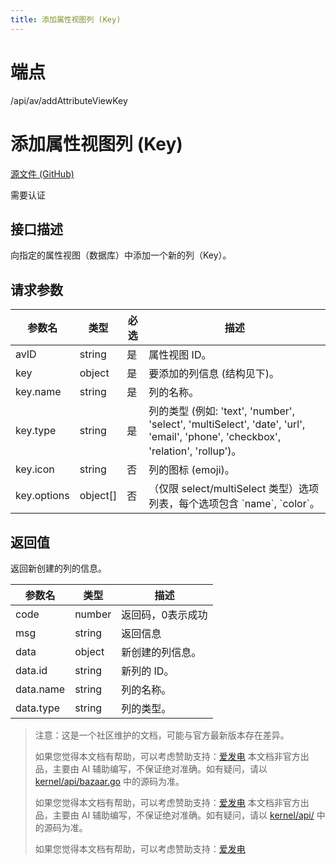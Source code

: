 ```yaml
---
title: 添加属性视图列 (Key)
---
```

# 端点

/api/av/addAttributeViewKey

# 添加属性视图列 (Key)

[源文件 (GitHub)](https://github.com/siyuan-note/siyuan/blob/master/kernel/api/av.go "查看源文件")

需要认证

## 接口描述

向指定的属性视图（数据库）中添加一个新的列（Key）。

## 请求参数

| 参数名 | 类型 | 必选 | 描述 |
| --- | --- | --- | --- |
| avID | string | 是 | 属性视图 ID。 |
| key | object | 是 | 要添加的列信息 (结构见下)。 |
| key.name | string | 是 | 列的名称。 |
| key.type | string | 是 | 列的类型 (例如: 'text', 'number', 'select', 'multiSelect', 'date', 'url', 'email', 'phone', 'checkbox', 'relation', 'rollup')。 |
| key.icon | string | 否 | 列的图标 (emoji)。 |
| key.options | object\[\] | 否 | （仅限 select/multiSelect 类型）选项列表，每个选项包含 \`name\`, \`color\`。 |

## 返回值

返回新创建的列的信息。

| 参数名 | 类型 | 描述 |
| --- | --- | --- |
| code | number | 返回码，0表示成功 |
| msg | string | 返回信息 |
| data | object | 新创建的列信息。 |
| data.id | string | 新列的 ID。 |
| data.name | string | 列的名称。 |
| data.type | string | 列的类型。 |

> 注意：这是一个社区维护的文档，可能与官方最新版本存在差异。
> 
> 如果您觉得本文档有帮助，可以考虑赞助支持：[爱发电](https://afdian.com/a/leolee9086?tab=feed)
> 本文档非官方出品，主要由 AI 辅助编写，不保证绝对准确。如有疑问，请以 [kernel/api/bazaar.go](https://github.com/siyuan-note/siyuan/blob/master/kernel/api/bazaar.go) 中的源码为准。
> 
> 如果您觉得本文档有帮助，可以考虑赞助支持：[爱发电](https://afdian.com/a/leolee9086?tab=feed)
> 本文档非官方出品，主要由 AI 辅助编写，不保证绝对准确。如有疑问，请以 [kernel/api/](https://github.com/siyuan-note/siyuan/blob/master/kernel/api/) 中的源码为准。
> 
> 如果您觉得本文档有帮助，可以考虑赞助支持：[爱发电](https://afdian.com/a/leolee9086?tab=feed)
